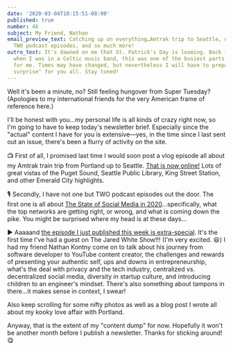```yaml
---
date: '2020-03-04T10:15:51-08:00'
published: true
number: 46
subject: My Friend, Nathan
email_preview_text: Catching up on everything…Amtrak trip to Seattle, not one but
  TWO podcast episodes, and so much more!
outro_text: It's dawned on me that St. Patrick's Day is looming. Back in the days
  when I was in a Celtic music band, this was one of the busiest parts of the year
  for me. Times may have changed, but nevertheless I will have to prepare an "Irish
  surprise" for you all. Stay tuned!
---
```


Well it's been a minute, no? Still feeling hungover from Super Tuesday? (Apologies to my international friends for the very American frame of reference here.)

I'll be honest with you…my personal life is all kinds of crazy right now, so I'm going to have to keep today's newsletter brief. Especially since the "actual" content I have for you is extensive—yes, in the time since I last sent out an issue, there's been a flurry of activity on the site.

📺 First of all, I promised last time I would soon post a vlog episode all about my Amtrak train trip from Portland up to Seattle. [That is now online!](https://jaredwhite.com/videos/20200213/worth-it-amtrak-cascades-to-seattle-olympic-sculpture-park-tacoma-narrows-bridge) Lots of great vistas of the Puget Sound, Seattle Public Library, King Street Station, and other Emerald City highlights.

🎙 Secondly, I have not one but TWO podcast episodes out the door. The first one is all about [The State of Social Media in 2020](https://jaredwhite.com/podcast/51/)…specifically, what the top networks are getting right, or wrong, and what is coming down the pike. You might be surprised where my head is at these days…

▶️ Aaaaand [the episode I just published this week is extra-special](https://jaredwhite.com/podcast/52/). It's the first time I've had a guest on The Jared White Show!!! (I'm very excited. 😆) I had my friend Nathan Kontny come on to talk about his journey from software developer to YouTube content creator, the challenges and rewards of presenting your authentic self, ups and downs in entrepreneurship, what's the deal with privacy and the tech industry, centralized vs. decentralized social media, diversity in startup culture, and introducing children to an engineer's mindset. There's also something about tampons in there…it makes sense in context, I swear!

Also keep scrolling for some nifty photos as well as a blog post I wrote all about my kooky love affair with Portland.

Anyway, that is the extent of my "content dump" for now. Hopefully it won't be another month before I publish a newsletter. Thanks for sticking around! 😋